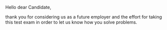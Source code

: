 Hello dear Candidate,

thank you for considering us as a future employer and the effort for taking this test exam in order to let us know how you solve problems.

